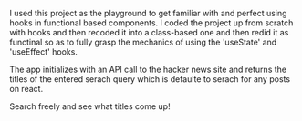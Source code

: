 I used this project as the playground to get familiar with and perfect using hooks in functional based components. I coded the project up from scratch with hooks and then recoded it into a class-based one and then redid it as functinal so as to fully grasp the mechanics of using the 'useState' and 'useEffect' hooks.

The app initializes with an API call to the hacker news site and returns the titles of the entered serach query which is defaulte to serach for any posts on react. 

Search freely and see what titles come up! 
